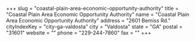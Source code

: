 +++
slug = "coastal-plain-area-economic-opportunity-authority"
title = "Coastal Plain Area Economic Opportunity Authority"
name = "Coastal Plain Area Economic Opportunity Authority"
address = "2601 Bemiss Rd."
cityIndexKey = "city-ga-valdosta"
city = "Valdosta"
state = "GA"
postal = "31601"
website = ""
phone = "229-244-7860"
fax = ""
+++
